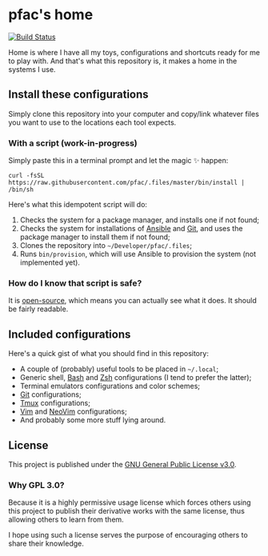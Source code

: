 # pfac's home

[![Build Status](https://travis-ci.org/pfac/.files.svg?branch=master)](https://travis-ci.org/pfac/.files)

Home is where I have all my toys, configurations and shortcuts ready for me to
play with. And that's what this repository is, it makes a home in the systems I
use.


## Install these configurations

Simply clone this repository into your computer and copy/link whatever files
you want to use to the locations each tool expects.


### With a script (work-in-progress)

Simply paste this in a terminal prompt and let the magic :sparkles: happen:

    curl -fsSL https://raw.githubusercontent.com/pfac/.files/master/bin/install | /bin/sh

Here's what this idempotent script will do:

1. Checks the system for a package manager, and installs one if not found;
2. Checks the system for installations of [Ansible][ansible] and [Git][git], and uses the package manager to install them if not found;
3. Clones the repository into `~/Developer/pfac/.files`;
4. Runs `bin/provision`, which will use Ansible to provision the system (not implemented yet).


### How do I know that script is safe?

It is [open-source](https://github.com/pfac/.files/blob/master/bin/install),
which means you can actually see what it does. It should be fairly readable.


## Included configurations

Here's a quick gist of what you should find in this repository:

- A couple of (probably) useful tools to be placed in `~/.local`;
- Generic shell, [Bash][bash] and [Zsh][zsh] configurations (I tend to prefer the latter);
- Terminal emulators configurations and color schemes;
- [Git][git] configurations;
- [Tmux][tmux] configurations;
- [Vim][vim] and [NeoVim][neovim] configurations;
- And probably some more stuff lying around.


## License

This project is published under the [GNU General Public License v3.0][license].


### Why GPL 3.0?

Because it is a highly permissive usage license which forces others using this
project to publish their derivative works with the same license, thus allowing
others to learn from them.

I hope using such a license serves the purpose of encouraging others to share
their knowledge.


[ansible]: https://www.ansible.com/
[bash]: https://www.gnu.org/software/bash/
[git]: https://git-scm.com/
[license]: /LICENSE.txt
[neovim]: https://neovim.io/
[tmux]: https://github.com/tmux/tmux
[vim]: https://www.vim.org/
[zsh]: http://www.zsh.org/
